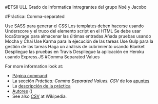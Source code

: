 #ETSII ULL Grado de Informatica
Intregrantes del grupo Noé y Jacobo

#Práctica: Comma-separated

Use SASS para generar el CSS
Los templates deben hacerse usando Underscore y el truco del elemento script en el HTML
Se debe usar locaStorage para almacenar las últimas entradas
Añada pruebas usando Mocha y Chai
Use Karma para la ejecución de las tareas
Use Gulp para la gestión de las tareas
Haga un análisis de cubrimiento usando Blanket
Despliegue las pruebas en Travis
Despliegue la aplicación en Heroku usando Express.JS
#Comma Separated Values

For more information look at:
* [Página command](http://noe-jacobodsi.github.io/Comma-separated/)
* La sección *Práctica: Comma Separated Values. CSV* de los [apuntes](http://crguezl.github.io/pl-html/node11.html)
* La [descripción de la práctica](https://casianorodriguezleon.gitbooks.io/pl1516/content/practicas/csv.html)
* [Autores]()
           ()
* See also [CSV](http://en.wikipedia.org/wiki/Comma-separated_values) at Wikipedia.
